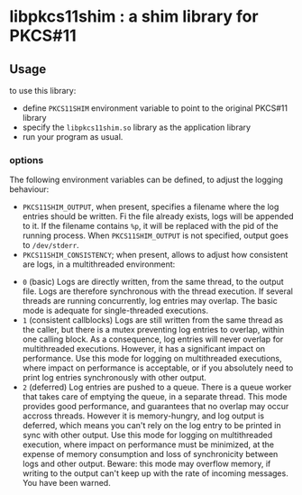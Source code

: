 # libpkcs11shim : a shim library for PKCS#11

## Usage

to use this library:
- define `PKCS11SHIM` environment variable to point to the original PKCS#11 library
- specify the `libpkcs11shim.so` library as the application library
- run your program as usual.

### options
The following environment variables can be defined, to adjust the logging behaviour:

- `PKCS11SHIM_OUTPUT`, when present, specifies a filename where the log entries should be written. Fi the file already exists, logs will be appended to it. If the filename contains `%p`, it will be replaced with the pid of the running process. When `PKCS11SHIM_OUTPUT` is not specified, output goes to `/dev/stderr`.
- `PKCS11SHIM_CONSISTENCY`; when present, allows to adjust how consistent are logs, in a multithreaded environment:

 * `0` (basic)
   Logs are directly written, from the same thread, to the output file. Logs are therefore synchronous with the thread execution. If several threads are running concurrently, log entries may overlap. The basic mode is adequate for single-threaded executions.
 * `1` (consistent callblocks)
   Logs are still written from the same thread as the caller, but there is a mutex preventing log entries to overlap, within one calling block. As a consequence, log entries will never overlap for multithreaded executions. However, it has a significant impact on performance. Use this mode for logging on multithreaded executions, where impact on performance is acceptable, or if you absolutely need to print log entries synchronously with other output.
 * `2` (deferred)
   Log entries are pushed to a queue. There is a queue worker that takes care of emptying the queue, in a separate thread. This mode provides good performance, and guarantees that no overlap may occur accross threads. However it is memory-hungry, and log output is deferred, which means you can't rely on the log entry to be printed in sync with other output. Use this mode for logging on multithreaded execution, where impact on performance must be minimized, at the expense of memory consumption and loss of synchronicity between logs and other output. Beware: this mode may overflow memory, if writing to the output can't keep up with the rate of incoming messages. You have been warned.


